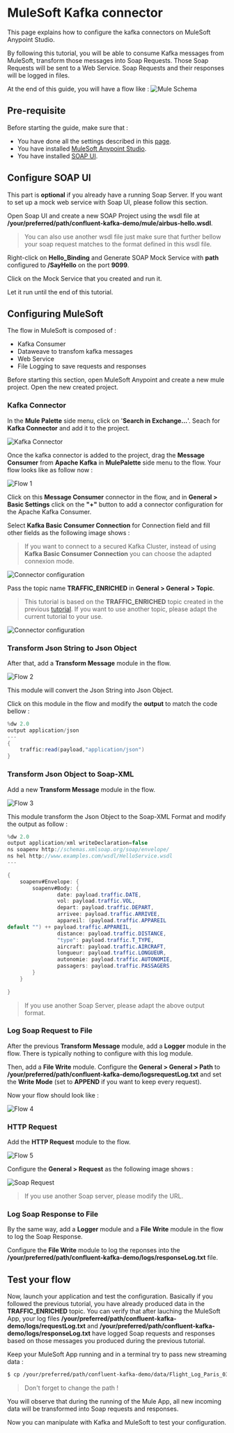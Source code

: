 # MuleSoft Kafka connector

This page explains how to configure the kafka connectors on MuleSoft Anypoint Studio. 

By following this tutorial, you will be able to consume Kafka messages from MuleSoft, transform those messages into Soap Requests. Those Soap Requests will be sent to a Web Service. Soap Requests and their responses will be logged in files. 



At the end of this guide, you will have a flow like :
![Mule Schema](https://github.com/nexDigitalDev/confluent-kafka-demo/blob/master/mule/img/schema.PNG?raw=true)

## Pre-requisite
Before starting the guide, make sure that :
* You have done all the settings described in this [page](https://github.com/nexDigitalDev/confluent-kafka-demo/blob/master/README.md).
* You have installed [MuleSoft Anypoint Studio](https://www.mulesoft.com/lp/dl/studio).
* You have installed [SOAP UI](https://www.soapui.org/).


## Configure SOAP UI

This part is **optional** if you already have a running Soap Server. If you want to set up a mock web service with Soap UI, please follow this section.

Open Soap UI and create a new SOAP Project using the wsdl file at **/your/preferred/path/confluent-kafka-demo/mule/airbus-hello.wsdl**.
> You can also use another wsdl file just make sure that further bellow your soap request matches to the format defined in this wsdl file.

Right-click on **Hello_Binding** and Generate SOAP Mock Service with **path** configured to **/SayHello** on the port **9099**.

Click on the Mock Service that you created and run it. 

Let it run until the end of this tutorial.


## Configuring MuleSoft

The flow in MuleSoft is composed of :
- Kafka Consumer
- Dataweave to transfom kafka messages
- Web Service
- File Logging to save requests and responses

Before starting this section, open MuleSoft Anypoint and create a new mule project. Open the new created project.

### Kafka Connector

In the **Mule Palette** side menu, click on '**Search in Exchange...**'.
Seach for **Kafka Connector** and add it to the project.

![Kafka Connector](https://github.com/nexDigitalDev/confluent-kafka-demo/blob/master/mule/img/connector.PNG?raw=true)

Once the kafka connector is added to the project, drag the **Message Consumer** from **Apache Kafka** in **MulePalette** side menu to the flow. Your flow looks like as follow now :

![Flow 1](https://github.com/nexDigitalDev/confluent-kafka-demo/blob/master/mule/img/flow1.PNG?raw=true)

Click on this **Message Consumer** connector in the flow, and in **General > Basic Settings** click on the **"+"** button to add a connector configuration for the Apache Kafka Consumer.

Select **Kafka Basic Consumer Connection** for Connection field and fill other fields as the following image shows :
> If you want to connect to a secured Kafka Cluster, instead of using **Kafka Basic Consumer Connection** you can choose the adapted connexion mode.

![Connector configuration](https://github.com/nexDigitalDev/confluent-kafka-demo/blob/master/mule/img/config.PNG?raw=true)


Pass the topic name **TRAFFIC_ENRICHED** in **General > General > Topic**.
> This tutorial is based on the **TRAFFIC_ENRICHED** topic created in the previous [tutorial](https://github.com/nexDigitalDev/confluent-kafka-demo). If you want to use another topic, please adapt the current tutorial to your use.

![Connector configuration](https://github.com/nexDigitalDev/confluent-kafka-demo/blob/master/mule/img/config2.PNG?raw=true)


### Transform Json String to Json Object
After that, add a **Transform Message** module in the flow.

![Flow 2](https://github.com/nexDigitalDev/confluent-kafka-demo/blob/master/mule/img/flow2.PNG?raw=true)

This module will convert the Json String into Json Object.

Click on this module in the flow and modify the **output** to match the code bellow :

```java
%dw 2.0
output application/json
---
{
	traffic:read(payload,"application/json")
}
````

### Transform Json Object to Soap-XML

Add a new **Transform Message** module in the flow.

![Flow 3](https://github.com/nexDigitalDev/confluent-kafka-demo/blob/master/mule/img/flow3.PNG?raw=true)

This module transform the Json Object to the Soap-XML Format and modify the output as follow :

```java
%dw 2.0
output application/xml writeDeclaration=false
ns soapenv http://schemas.xmlsoap.org/soap/envelope/
ns hel http://www.examples.com/wsdl/HelloService.wsdl
---

{
	soapenv#Envelope: {
		soapenv#Body: {
				date: payload.traffic.DATE,
				vol: payload.traffic.VOL,
				depart: payload.traffic.DEPART,
				arrivee: payload.traffic.ARRIVEE,
				appareil: (payload.traffic.APPAREIL
default "") ++ payload.traffic.APPAREIL,
				distance: payload.traffic.DISTANCE,
				"type": payload.traffic.T_TYPE,
				aircraft: payload.traffic.AIRCRAFT,
				longueur: payload.traffic.LONGUEUR,
				autonomie: payload.traffic.AUTONOMIE,
				passagers: payload.traffic.PASSAGERS
		}
	}
	
}
```
> If you use another Soap Server, please adapt the above output format.

### Log Soap Request to File

After the previous **Transform Message** module, add a **Logger** module in the flow. There is typically nothing to configure with this log module.

Then, add a **File Write** module. Configure the **General > General > Path** to **/your/preferred/path/confluent-kafka-demo/logsrequestLog.txt** and set the **Write Mode** (set to **APPEND** if you want to keep every request).

Now your flow should look like :

![Flow 4](https://github.com/nexDigitalDev/confluent-kafka-demo/blob/master/mule/img/flow4.PNG?raw=true)

### HTTP Request

Add the **HTTP Request** module to the flow.

![Flow 5](https://github.com/nexDigitalDev/confluent-kafka-demo/blob/master/mule/img/flow5.PNG?raw=true)

Configure the **General > Request** as the following image shows :

![Soap Request](https://github.com/nexDigitalDev/confluent-kafka-demo/blob/master/mule/img/soap.PNG?raw=true)

>If you use another Soap server, please modify the URL.

### Log Soap Response to File

By the same way, add a **Logger** module and a **File Write** module in the flow to log the Soap Response.

Configure the **File Write** module to log the reponses into the **/your/preferred/path/confluent-kafka-demo/logs/responseLog.txt** file.

## Test your flow

Now, launch your application and test the configuration. Basically if you followed the previous tutorial, you have already produced data in the **TRAFFIC_ENRICHED** topic. You can verify that after lauching the MuleSoft App, your log files **/your/preferred/path/confluent-kafka-demo/logs/requestLog.txt** and **/your/preferred/path/confluent-kafka-demo/logs/responseLog.txt** have logged Soap requests and responses based on those messages you produced during the previous tutorial.


Keep your MuleSoft App running and in a terminal try to pass new streaming data :

```bash
$ cp /your/preferred/path/confluent-kafka-demo/data/Flight_Log_Paris_03mars5_2019.csv /your/preferred/path/confluent-kafka-demo/source/
```
> Don't forget to change the path !

You will observe that during the running of the Mule App, all new incoming data will be transformed into Soap requests and responses.

Now you can manipulate with Kafka and MuleSoft to test your configuration.